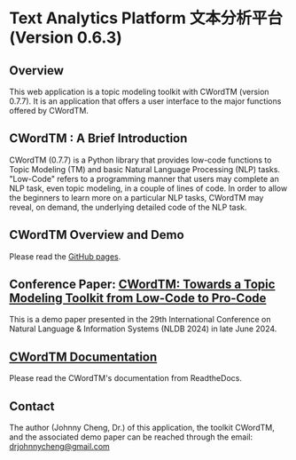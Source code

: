 # ﻿Text Analytics Platform 文本分析平台 (Version 0.6.3)

## Overview
This web application is a topic modeling toolkit with CWordTM (version 0.7.7). It is an application that offers a user interface to the major functions offered by CWordTM.

## CWordTM : A Brief Introduction
CWordTM (0.7.7) is a Python library that provides low-code functions to Topic Modeling (TM) and basic Natural Language Processing (NLP) tasks. "Low-Code" refers to a programming manner that users may complete an NLP task, even topic modeling, in a couple of lines of code. In order to allow the beginners to learn more on a particular NLP tasks, CWordTM may reveal, on demand, the underlying detailed code of the NLP task.

## CWordTM Overview and Demo
Please read the [GitHub pages](https://github.com/drjohnnycheng/cwordtm).

## Conference Paper: [CWordTM: Towards a Topic Modeling Toolkit from Low-Code to Pro-Code](https://link.springer.com/chapter/10.1007/978-3-031-70242-6_4)
This is a demo paper presented in the 29th International Conference on Natural Language & Information Systems (NLDB 2024) in late June 2024.

## [CWordTM Documentation](https://cwordtm.readthedocs.io)
Please read the CWordTM's documentation from ReadtheDocs.

## Contact
The author (Johnny Cheng, Dr.) of this application, the toolkit CWordTM, and the associated demo paper can be reached through the email: drjohnnycheng@gmail.com

